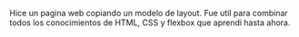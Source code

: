 Hice un pagina web copiando un modelo de layout. Fue util para combinar todos los conocimientos de HTML, CSS y flexbox que aprendi hasta ahora.